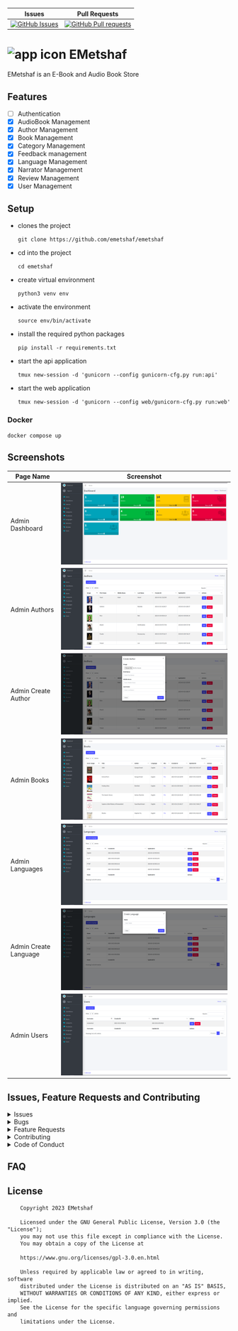 | Issues                                                                                                                  | Pull Requests                                                                                                                        |
| ----------------------------------------------------------------------------------------------------------------------- | ------------------------------------------------------------------------------------------------------------------------------------ |
| [![GitHub Issues](https://img.shields.io/github/issues/emetshaf/emetshaf)](https://github.com/emetshaf/emetshaf/issues) | [![GitHub Pull requests](https://img.shields.io/github/issues-pr/emetshaf/emetshaf)](https://github.com/emetshaf/emetshaf/issues-pr) |

# ![app icon](https://github.com/emetshaf/media/raw/main/images/app-icon.png) EMetshaf

EMetshaf is an E-Book and Audio Book Store

## Features

- [ ] Authentication
- [X] AudioBook Management
- [x] Author Management
- [X] Book Management
- [x] Category Management
- [X] Feedback management
- [x] Language Management
- [X] Narrator Management
- [x] Review Management
- [x] User Management

## Setup

- clones the project

  ```shell
  git clone https://github.com/emetshaf/emetshaf
  ```

- cd into the project

  ```shell
  cd emetshaf
  ```

- create virtual environment

  ```shell
  python3 venv env
  ```

- activate the environment

  ```shell
  source env/bin/activate
  ```

- install the required python packages

  ```shell
  pip install -r requirements.txt
  ```

- start the api application

  ```shell
  tmux new-session -d 'gunicorn --config gunicorn-cfg.py run:api'
  ```

- start the web application

  ```shell
  tmux new-session -d 'gunicorn --config web/gunicorn-cfg.py run:web'
  ```

### Docker

```shell
docker compose up
```

## Screenshots

| Page Name       | Screenshot |
| --------------- | ---------- |
| Admin Dashboard | ![admin_dashboard](./screenshots/admin_dashboard.png)           |
| Admin Authors | ![admin_authors](./screenshots/admin_authors.png) |
| Admin Create Author | ![admin_create_author](./screenshots/admin_create_author.png) |
| Admin Books | ![admin_books](./screenshots/admin_books.png) |
| Admin Languages | ![admin_languages](./screenshots/admin_languages.png) |
| Admin Create Language | ![admin_create_language](./screenshots/admin_create_language.png) |
| Admin Users | ![admin_users](./screenshots/admin_users.png) |

## Issues, Feature Requests and Contributing

<details><summary>Issues</summary>

</details>

<details><summary>Bugs</summary>

</details>

<details><summary>Feature Requests</summary>

</details>

<details><summary>Contributing</summary>

See [CONTRIBUTING.md](./CONTRIBUTING.md).

</details>

<details><summary>Code of Conduct</summary>

See [CODE_OF_CONDUCT.md](./CODE_OF_CONDUCT.md).

</details>

## FAQ

## License

```text
    Copyright 2023 EMetshaf

    Licensed under the GNU General Public License, Version 3.0 (the "License");
    you may not use this file except in compliance with the License.
    You may obtain a copy of the License at

    https://www.gnu.org/licenses/gpl-3.0.en.html

    Unless required by applicable law or agreed to in writing, software
    distributed under the License is distributed on an "AS IS" BASIS,
    WITHOUT WARRANTIES OR CONDITIONS OF ANY KIND, either express or implied.
    See the License for the specific language governing permissions and
    limitations under the License.
```
